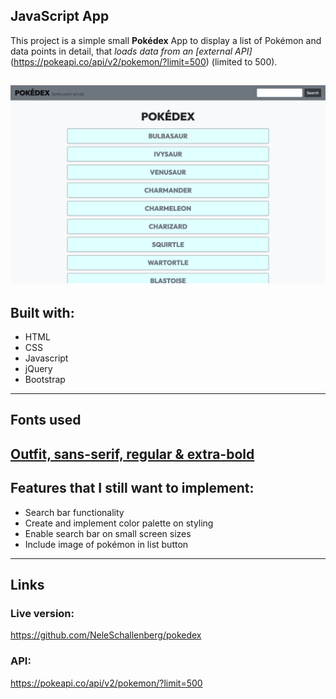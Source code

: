 ## JavaScript App

This project is a simple small **Pokédex** App to display a list of Pokémon and data points in detail, that *loads data from an [external API]*(https://pokeapi.co/api/v2/pokemon/?limit=500) (limited to 500).

![Pokedex web view](https://github.com/NeleSchallenberg/pokedex/blob/main/files/screenshot-responsive.png)
---
## Built with:

- HTML
- CSS
- Javascript
- jQuery
- Bootstrap
---
## Fonts used

[Outfit, sans-serif, regular & extra-bold](https://fonts.google.com/share?selection.family=Outfit:wght@400;800)
---
## Features that I still want to implement:

- Search bar functionality
- Create and implement color palette on styling
- Enable search bar on small screen sizes
- Include image of pokémon in list button
---
## Links

### Live version:
https://github.com/NeleSchallenberg/pokedex

### API:
https://pokeapi.co/api/v2/pokemon/?limit=500
